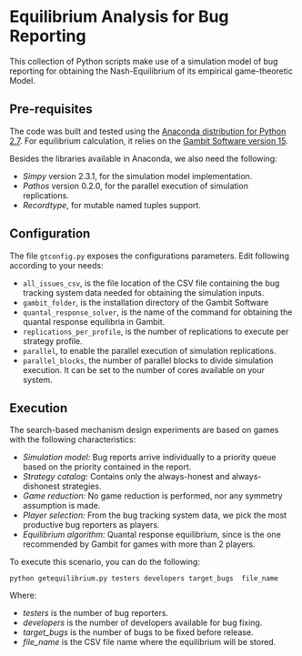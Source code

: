 # Equilibrium Analysis for Bug Reporting
This collection of Python scripts make use of a simulation model of bug reporting for obtaining the Nash-Equilibrium of its empirical game-theoretic Model.

## Pre-requisites
The code was built and tested using the [Anaconda distribution for Python 2.7](https://www.continuum.io/DOWNLOADS). For equilibrium calculation, it relies on the [Gambit Software version 15](http://www.gambit-project.org/).

Besides the libraries available in Anaconda, we also need the following:
- *Simpy* version 2.3.1, for the simulation model implementation.
- *Pathos* version 0.2.0, for the parallel execution of simulation replications.
- *Recordtype*, for mutable named tuples support.

## Configuration
The file `gtconfig.py` exposes the configurations parameters. Edit following according to your needs:

- `all_issues_csv`, is the file location of the CSV file containing the bug tracking system data needed for obtaining the simulation inputs.
- `gambit_folder`, is the installation directory of the Gambit Software
- `quantal_response_solver`, is the name of the command for obtaining the quantal response equilibria in Gambit.
- `replications_per_profile`, is the number of replications to execute per strategy profile. 
- `parallel`, to enable the parallel execution of simulation replications.
- `parallel_blocks`, the number of parallel blocks to divide simulation execution. It can be set to the number of cores available on your system.

## Execution
The search-based mechanism design experiments are based on games with the following characteristics:

- *Simulation model:* Bug reports arrive individually to a priority queue based on the priority contained in the report.
- *Strategy catalog:* Contains only the always-honest and always-dishonest strategies.
- *Game reduction:* No game reduction is performed, nor any symmetry assumption is made.
- *Player selection:* From the bug tracking system data, we pick the most productive bug reporters as players.
- *Equilibrium algorithm:* Quantal response equilibrium, since is the one recommended by Gambit for games with more than 2 players.

To execute this scenario, you can do the following: 

`python getequilibrium.py testers developers target_bugs  file_name`

Where:

- *testers* is the number of bug reporters.
- *developers* is the number of developers available for bug fixing.
- *target_bugs* is the number of bugs to be fixed before release.
- *file_name* is the CSV file name where the equilibrium will be stored.
